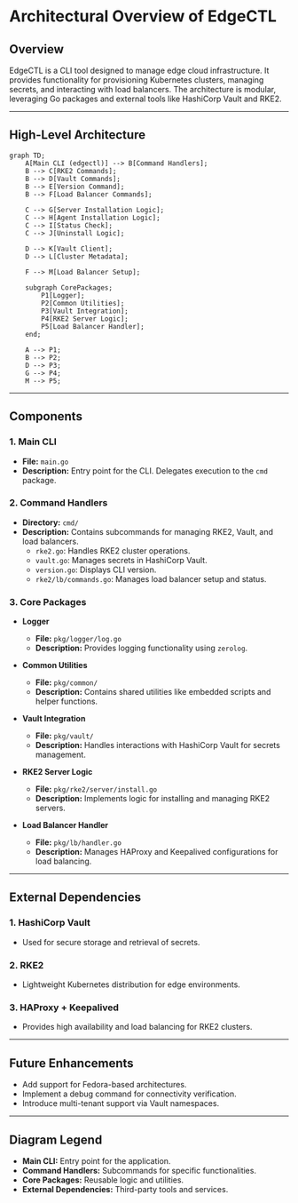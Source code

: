 # Architectural Overview of EdgeCTL

## Overview
EdgeCTL is a CLI tool designed to manage edge cloud infrastructure. It provides functionality for provisioning Kubernetes clusters, managing secrets, and interacting with load balancers. The architecture is modular, leveraging Go packages and external tools like HashiCorp Vault and RKE2.

---

## High-Level Architecture

```mermaid
graph TD;
    A[Main CLI (edgectl)] --> B[Command Handlers];
    B --> C[RKE2 Commands];
    B --> D[Vault Commands];
    B --> E[Version Command];
    B --> F[Load Balancer Commands];

    C --> G[Server Installation Logic];
    C --> H[Agent Installation Logic];
    C --> I[Status Check];
    C --> J[Uninstall Logic];

    D --> K[Vault Client];
    D --> L[Cluster Metadata];

    F --> M[Load Balancer Setup];

    subgraph CorePackages;
        P1[Logger];
        P2[Common Utilities];
        P3[Vault Integration];
        P4[RKE2 Server Logic];
        P5[Load Balancer Handler];
    end;

    A --> P1;
    B --> P2;
    D --> P3;
    G --> P4;
    M --> P5;
```

---

## Components

### 1. **Main CLI**
- **File:** `main.go`
- **Description:** Entry point for the CLI. Delegates execution to the `cmd` package.

### 2. **Command Handlers**
- **Directory:** `cmd/`
- **Description:** Contains subcommands for managing RKE2, Vault, and load balancers.
  - `rke2.go`: Handles RKE2 cluster operations.
  - `vault.go`: Manages secrets in HashiCorp Vault.
  - `version.go`: Displays CLI version.
  - `rke2/lb/commands.go`: Manages load balancer setup and status.

### 3. **Core Packages**
- **Logger**
  - **File:** `pkg/logger/log.go`
  - **Description:** Provides logging functionality using `zerolog`.

- **Common Utilities**
  - **File:** `pkg/common/`
  - **Description:** Contains shared utilities like embedded scripts and helper functions.

- **Vault Integration**
  - **File:** `pkg/vault/`
  - **Description:** Handles interactions with HashiCorp Vault for secrets management.

- **RKE2 Server Logic**
  - **File:** `pkg/rke2/server/install.go`
  - **Description:** Implements logic for installing and managing RKE2 servers.

- **Load Balancer Handler**
  - **File:** `pkg/lb/handler.go`
  - **Description:** Manages HAProxy and Keepalived configurations for load balancing.

---

## External Dependencies

### 1. **HashiCorp Vault**
- Used for secure storage and retrieval of secrets.

### 2. **RKE2**
- Lightweight Kubernetes distribution for edge environments.

### 3. **HAProxy + Keepalived**
- Provides high availability and load balancing for RKE2 clusters.

---

## Future Enhancements
- Add support for Fedora-based architectures.
- Implement a debug command for connectivity verification.
- Introduce multi-tenant support via Vault namespaces.

---

## Diagram Legend
- **Main CLI:** Entry point for the application.
- **Command Handlers:** Subcommands for specific functionalities.
- **Core Packages:** Reusable logic and utilities.
- **External Dependencies:** Third-party tools and services.